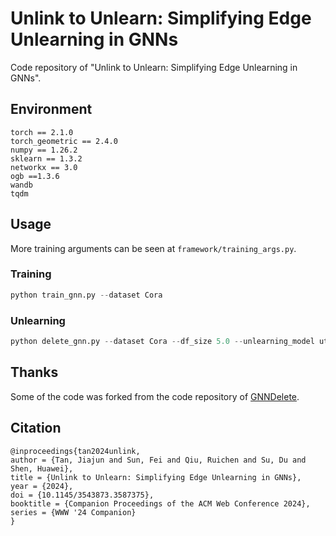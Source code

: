 # Unlink to Unlearn: Simplifying Edge Unlearning in GNNs
Code repository of "Unlink to Unlearn: Simplifying Edge Unlearning in GNNs".

## Environment
```
torch == 2.1.0
torch_geometric == 2.4.0
numpy == 1.26.2
sklearn == 1.3.2
networkx == 3.0
ogb ==1.3.6
wandb
tqdm
```

## Usage

More training arguments can be seen at `framework/training_args.py`. 

### Training

```python
python train_gnn.py --dataset Cora
```

### Unlearning

```python
python delete_gnn.py --dataset Cora --df_size 5.0 --unlearning_model utu 
```

## Thanks
Some of the code was forked from the code repository of [GNNDelete](https://github.com/mims-harvard/GNNDelete/). 

## Citation
```
@inproceedings{tan2024unlink,
author = {Tan, Jiajun and Sun, Fei and Qiu, Ruichen and Su, Du and Shen, Huawei},
title = {Unlink to Unlearn: Simplifying Edge Unlearning in GNNs},
year = {2024},
doi = {10.1145/3543873.3587375},
booktitle = {Companion Proceedings of the ACM Web Conference 2024},
series = {WWW '24 Companion}
}
```